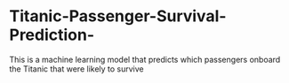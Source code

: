 # Titanic-Passenger-Survival-Prediction-
This is a machine learning model that predicts which passengers onboard the Titanic that were likely to survive 
